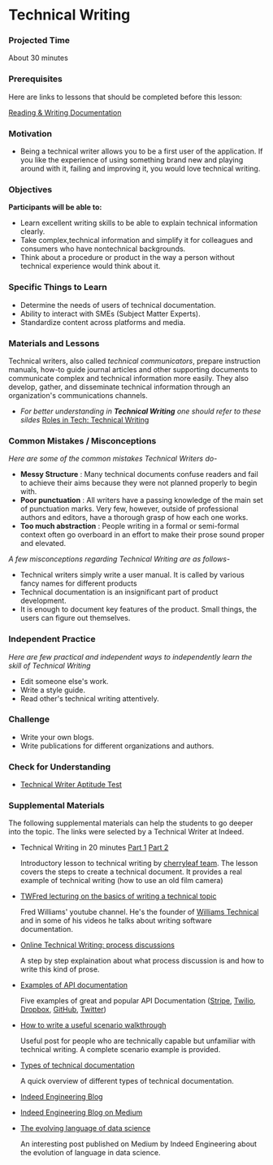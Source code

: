 # Technical Writing

### Projected Time

About 30 minutes

### Prerequisites

Here are links to lessons that should be completed before this lesson:

[Reading & Writing Documentation](../../reading-and-writing-documentation/documentation.md)

### Motivation

- Being a technical writer allows you to be a first user of the application. If you like the experience of using something brand new and playing around with it, failing and improving it, you would love technical writing.

### Objectives

**Participants will be able to:**

- Learn excellent writing skills to be able to explain technical information clearly.
- Take complex,technical information and simplify it for colleagues and consumers who have nontechnical backgrounds.
- Think about a procedure or product in the way a person without technical experience would think about it.

### Specific Things to Learn

- Determine the needs of users of technical documentation.
- Ability to interact with SMEs (Subject Matter Experts).
- Standardize content across platforms and media.

### Materials and Lessons

Technical writers, also called _technical communicators_, prepare instruction manuals, how-to guide journal articles and other supporting documents to communicate complex and technical information more easily. They also develop, gather, and disseminate technical information through an organization's communications channels.

- _For better understanding in **Technical Writing** one should refer to these sildes_ [Roles in Tech: Technical Writing](https://docs.google.com/presentation/d/1p7fa20o7lRyvXuXhsFz8MfHktY5MaqSPSrLdNjocNcE/edit?usp=sharing)

### Common Mistakes / Misconceptions

_Here are some of the common mistakes Technical Writers do-_

- **Messy Structure** : Many technical documents confuse readers and fail to achieve their aims because they were not planned properly to begin with.
- **Poor punctuation** : All writers have a passing knowledge of the main set of punctuation marks. Very few, however, outside of professional authors and editors, have a thorough grasp of how each one works.
- **Too much abstraction** : People writing in a formal or semi-formal context often go overboard in an effort to make their prose sound proper and elevated.

_A few misconceptions regarding Technical Writing are as follows-_

- Technical writers simply write a user manual. It is called by various fancy names for different products
- Technical documentation is an insignificant part of product development.
- It is enough to document key features of the product. Small things, the users can figure out themselves.

### Independent Practice

_Here are few practical and independent ways to independently learn the skill of Technical Writing_

- Edit someone else's work.
- Write a style guide.
- Read other's technical writing attentively.

### Challenge

- Write your own blogs.
- Write publications for different organizations and authors.

### Check for Understanding

- [Technical Writer Aptitude Test](https://www.interviewmocha.com/tests/technical-writer-test-aptitude-assessment)

### Supplemental Materials

The following supplemental materials can help the students to go deeper into the topic. The links were selected by a Technical Writer at Indeed.

- Technical Writing in 20 minutes [Part 1](https://www.youtube.com/watch?v=s69W6ZVriwI) [Part 2](https://www.youtube.com/watch?v=ggHqqu03Unw)

  Introductory lesson to technical writing by [cherryleaf team](https://www.cherryleaf.com/).
  The lesson covers the steps to create a technical document. It provides a real example of technical writing (how to use an old film camera)

- [TWFred lecturing on the basics of writing a technical topic](https://www.youtube.com/user/WilliamsTechEn#p/a/u/1/kWZaPF4Xvcc)

  Fred Williams' youtube channel. He's the founder of [Williams Technical](http://williamstechnical.eu/) and in some of his videos he talks about writing software documentation.

- [Online Technical Writing: process discussions](https://www.prismnet.com/~hcexres/textbook/proc.html)

  A step by step explaination about what process discussion is and how to write this kind of prose.

- [Examples of API documentation](https://nordicapis.com/5-examples-of-excellent-api-documentation/)

  Five examples of great and popular API Documentation ([Stripe](https://stripe.com/docs/api), [Twilio](https://www.twilio.com/docs/usage/api), [Dropbox](https://www.dropbox.com/developers/documentation), [GitHub](https://developer.github.com/v3/guides/getting-started/), [Twitter](https://developer.twitter.com/en/docs/tweets/search/overview))

- [How to write a useful scenario walkthrough](https://medium.com/product-labs/how-to-write-a-useful-scenario-walkthrough-f48bf40b1b69)

  Useful post for people who are technically capable but unfamiliar with technical writing. A complete scenario example is provided.

- [Types of technical documentation](https://clickhelp.com/clickhelp-technical-writing-blog/types-of-technical-documentation/)

  A quick overview of different types of technical documentation.

- [Indeed Engineering Blog](https://engineering.indeedblog.com/blog/)

- [Indeed Engineering Blog on Medium](https://medium.com/indeed-engineering)

- [The evolving language of data science](https://medium.com/indeed-engineering/the-evolving-language-of-data-science-89830c5aa0c7)

  An interesting post published on Medium by Indeed Engineering about the evolution of language in data science.
